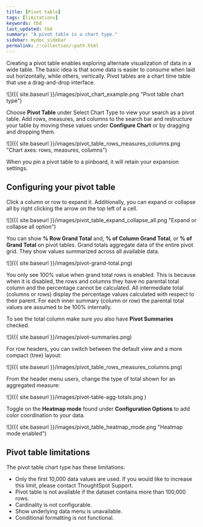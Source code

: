 ```yaml
---
title: [Pivot table]
tags: [limitations]
keywords: tbd
last_updated: tbd
summary: "A pivot table is a chart type."
sidebar: mydoc_sidebar
permalink: /:collection/:path.html
---
```

Creating a pivot table enables exploring alternate visualization of data in a
wide table. The basic idea is that some data is easier to consume when laid out
horizontally, while others, vertically. Pivot tables are a chart time table that
use a drag-and-drop interface.  

 ![]({{ site.baseurl }}/images/pivot_chart_example.png "Pivot table chart type")

Choose **Pivot Table** under Select Chart Type to view your search as a pivot
table. Add rows, measures, and columns to the search bar and restructure your
table by moving these values under **Configure Chart** or by dragging and
dropping them.

 ![]({{ site.baseurl }}/images/pivot_table_rows_measures_columns.png "Chart axes: rows, measures, columns")

 When you pin a pivot table to a pinboard, it will retain your expansion settings.

## Configuring your pivot table

Click a column or row to expand it. Additionally, you can expand or collapse all
by right clicking the arrow on the top left of a cell.

![]({{ site.baseurl }}/images/pivot_table_expand_collapse_all.png "Expand or collapse all option")


You can show **% Row Grand Total** and, **% of Column Grand Total**, or **% of
Grand Total** on pivot tables. Grand  totals aggregate data of the entire pivot
grid. They show values summarized across all available data.

![]({{ site.baseurl }}/images/pivot-grand-total.png)

You only see 100% value when grand total rows is enabled. This is because when
it is disabled, the rows and columns they have no parental total column and the
percentage cannot be calculated. All intermediate total (columns or rows)
display the percentage values calculated with respect to their parent. For each
inner summary (column or row) the parental total values are assumed to be 100%
internally.

To see the total column make sure you also have **Pivot Summaries** checked.

![]({{ site.baseurl }}/images/pivot-summaries.png)

For row headers, you can switch between the default view and a more compact
(tree) layout:

![]({{ site.baseurl }}/images/pivot_table_rows_measures_columns.png)

From the header menu users, change the type of total shown for an aggregated
measure:

![]({{ site.baseurl }}/images/pivot-table-agg-totals.png )


Toggle on the **Heatmap mode** found under **Configuration Options** to add
color coordination to your data.

![]({{ site.baseurl }}/images/pivot_table_heatmap_mode.png "Heatmap mode enabled")


## Pivot table limitations

The pivot table chart type has these limitations:

- Only the first 10,000 data values are used. If you would like to increase this limit, please contact ThoughtSpot Support.
- Pivot table is not available if the dataset contains more than 100,000 rows.
- Cardinality is not configurable.
- Show underlying data menu is unavailable.
- Conditional formatting is not functional.
